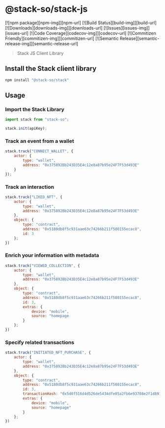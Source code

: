 # @stack-so/stack-js

[![npm package][npm-img]][npm-url]
[![Build Status][build-img]][build-url]
[![Downloads][downloads-img]][downloads-url]
[![Issues][issues-img]][issues-url]
[![Code Coverage][codecov-img]][codecov-url]
[![Commitizen Friendly][commitizen-img]][commitizen-url]
[![Semantic Release][semantic-release-img]][semantic-release-url]

> Stack JS Client Library

## Install the Stack client library

```bash
npm install "@stack-so/stack"
```

## Usage

### Import the Stack Library

```ts
import stack from "stack-so";

stack.init(apiKey);
```

### Track an event from a wallet

```javascript
stack.track("CONNECT_WALLET", {
    actor: {
        type: "wallet",
        address: "0x375892Bb243D35E4c12e8a87b95e24F7F53d493E"
    }
});
```

### Track an interaction

```javascript
stack.track("LIKED_NFT", {
    actor: {
        type: "wallet",
        address: "0x375892Bb243D35E4c12e8a87b95e24F7F53d493E"
    },
    object: {
        type: "contract",
        address: "0x5180db8f5c931aae63c74266b211f580155ecac8",
        id: 3
    };
})
```

### Enrich your information with metadata

```javascript
stack.track("VIEWED_COLLECTION", {
    actor: {
        type: "wallet",
        address: "0x375892Bb243D35E4c12e8a87b95e24F7F53d493E"
    },
    object: {
        type: "contract",
        address: "0x5180db8f5c931aae63c74266b211f580155ecac8",
        id: 3,
        extras: {
            device: "mobile",
            source: "homepage
        }
    };
})
```

### Specify related transactions

```javascript
stack.track("INITIATED_NFT_PURCHASE", {
    actor: {
        type: "wallet",
        address: "0x375892Bb243D35E4c12e8a87b95e24F7F53d493E"
    },
    object: {
        type: "contract",
        address: "0x5180db8f5c931aae63c74266b211f580155ecac8",
        id: 3,
        transactionHash: "0x5d0f516d4d526de5434dfe05a2fb6e93708e2f1d8910999059b46ae12b9331c3",
        extras: {
            device: "mobile",
            source: "homepage"
        }
    };
})
```